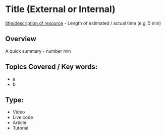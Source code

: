 # Title (External or Internal)
[title/description of resource](link) - Length of estimated / actual time (e.g. 5 min)

## Overview
A quick summary - number min

## Topics Covered / Key words:
- a 
- b


## Type:
- Video
- Live code
- Article
- Tutorial



